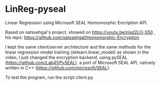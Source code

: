 # LinReg-pyseal
Linear Regression using Microsoft SEAL Homomorphic Encription API.

Based on satssehgal's project, showed on https://youtu.be/nlsd2LO-S50
, his repo: https://github.com/satssehgal/Homomorphic-Encryption

I kept the same client/server architecture and the same methods for the
linear regression model training (sklearn.linear_model) as shown in the video, I just changed
the encryption backend, using pySEAL (https://github.com/Lab41/PySEAL), a port of
Microsoft SEAL API, natively written in C++ (https://github.com/microsoft/SEAL).

To test the program, run the script client.py

